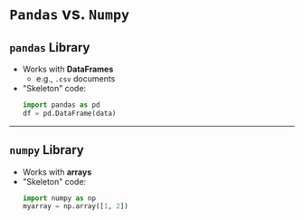 # `Pandas` vs. `Numpy`
## `pandas` Library
- Works with **DataFrames**
  -  e.g., `.csv` documents
- "Skeleton" code:
  ```py
  import pandas as pd
  df = pd.DataFrame(data)
  ```


---
## `numpy` Library
- Works with **arrays**
- "Skeleton" code:
   ```py
   import numpy as np
   myarray = np.array([1, 2])
   ```

